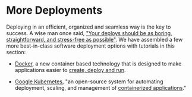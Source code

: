 # More Deployments

Deploying in an efficient, organized and seamless way is the key to success. A wise man once said, ["Your deploys should be as boring, straightforward, and stress-free as possible"](https://zachholman.com/posts/deploying-software). We have assembled a few more best-in-class software deployment options with tutorials in this section:

* [Docker](/chapter1/intermediate/more-deployments/docker.md), a new container based technology that is designed to make applications easier to [create, deploy and run](https://cloud.docker.com/).

* [Google Kubernetes](/chapter1/intermediate/more-deployments/kubernetes.md), "an open-source system for automating deployment, scaling, and management of [containerized applications](http://kubernetes.io/)."




